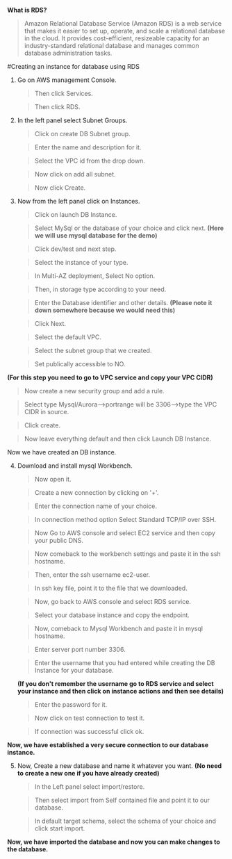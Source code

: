 <b>What is RDS? </b>

>Amazon Relational Database Service (Amazon RDS) is a web service that makes it easier to set up, operate, and scale a relational database in the cloud. It provides cost-efficient, resizeable capacity for an industry-standard relational database and manages common database administration tasks.


#Creating an instance for database using RDS


1. Go on AWS management Console.
   
   > Then click Services.
   
   > Then click RDS.


2. In the left panel select Subnet Groups.
    
   > Click on create DB Subnet group.
   
   > Enter the name and description for it.
   
   > Select the VPC id from the drop down.
   
   > Now click on add all subnet.
   
   > Now click Create.


3. Now from the left panel click on Instances.
    
   > Click on launch DB Instance.
   
   > Select MySql or the database of your choice and click next.
<b>(Here we will use mysql database for the demo)</b>
    
   > Click dev/test and next step.
   
   > Select the instance of your type.
   
   > In Multi-AZ deployment, Select No option.
   
   > Then, in storage type according to your need.
   
   > Enter the Database identifier and other details.
<b>(Please note it down somewhere because we would need this)</b>
    
   > Click Next.
   
   > Select the default VPC.
   
   > Select the subnet group that we created.
   
   > Set publically accessible to NO.


<b>(For this step you need to go to VPC service and copy your VPC CIDR)</b>
    
   > Now create a new security group and add a rule.
   
   > Select type Mysql/Aurora-->portrange will be 3306-->type the VPC CIDR in source.
   
   > Click create.
   
   > Now leave everything default and then click Launch DB Instance.


Now we have created an DB instance.


4. Download and install mysql Workbench.
   
   > Now open it.

   > Create a new connection by clicking on '+'.
   
   > Enter the connection name of your choice.

   > In connection method option Select Standard TCP/IP over SSH.

   > Now Go to AWS console and select EC2 service and then copy your public DNS.

   > Now comeback to the workbench settings and paste it in the ssh hostname.

   > Then, enter the ssh username ec2-user.

   > In ssh key file, point it to the file that we downloaded.

   > Now, go back to AWS console and select RDS service.

   > Select your database instance and copy the endpoint.

   > Now, comeback to Mysql Workbench and paste it in mysql hostname.

   > Enter server port number 3306.

   > Enter the username that you had entered while creating the DB Instance for your database.
   
   <b>(If you don't remember the username go to RDS service and select your instance and then click on instance actions and then see details)</b>
 
   > Enter the password for it.
 
   > Now click on test connection to test it.
 
   > If connection was successful click ok.


<b>Now, we have established a very secure connection to our database instance.</b>


5. Now, Create a new database and name it whatever you want.
<b>(No need to create a new one if you have already created)</b>
  
    
   >   In the Left panel select import/restore.

   >   Then select import from Self contained file and point it to our database.

   >   In default target schema, select the schema of your choice and click start import.

<b>Now, we have imported the database and now you can make changes to the database.</b>

